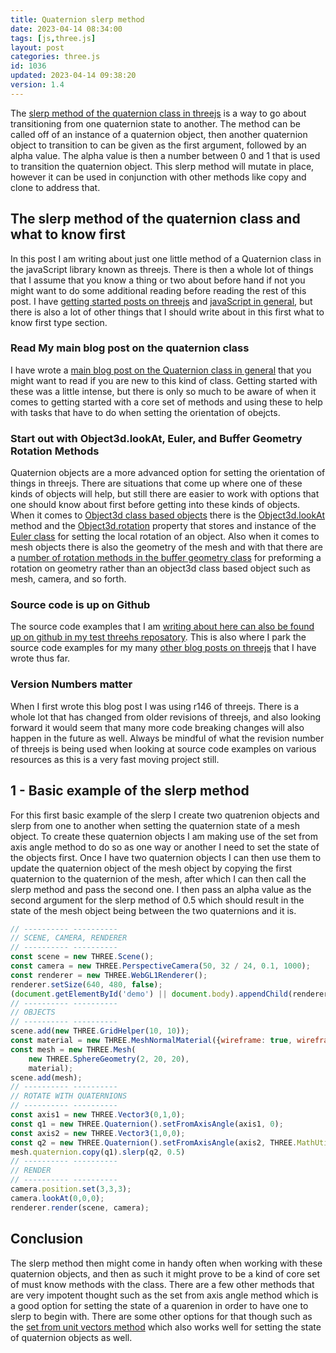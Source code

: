 ```yaml
---
title: Quaternion slerp method
date: 2023-04-14 08:34:00
tags: [js,three.js]
layout: post
categories: three.js
id: 1036
updated: 2023-04-14 09:38:20
version: 1.4
---
```


The [slerp method of the quaternion class in threejs](https://threejs.org/docs/#api/en/math/Quaternion.slerp) is a way to go about transitioning from one quaternion state to another. The method can be called off of an instance of a quaternion object, then another quaternion object to transition to can be given as the first argument, followed by an alpha value. The alpha value is then a number between 0 and 1 that is used to transition the quaternion object. This slerp method will mutate in place, however it can be used in conjunction with other methods like copy and clone to address that.

<!-- more -->

## The slerp method of the quaternion class and what to know first

In this post I am writing about just one little method of a Quaternion class in the javaScript library known as threejs. There is then a whole lot of things that I assume that you know a thing or two about before hand if not you might want to do some additional reading before reading the rest of this post. I have [getting started posts on threejs](/2018/04/04/threejs-getting-started/) and [javaScript in general](/2018/11/27/js-getting-started/), but there is also a lot of other things that I should write about in this first what to know first type section.

### Read My main blog post on the quaternion class

I have wrote a [main blog post on the Quaternion class in general](/2023/03/24/threejs-quaternion/) that you might want to read if you are new to this kind of class. Getting started with these was a little intense, but there is only so much to be aware of when it comes to getting started with a core set of methods and using these to help with tasks that have to do when setting the orientation of obejcts.

### Start out with Object3d.lookAt, Euler, and Buffer Geometry Rotation Methods

Quaternion objects are a more advanced option for setting the orientation of things in threejs. There are situations that come up where one of these kinds of objects will help, but still there are easier to work with options that one should know about first before getting into these kinds of objects. When it comes to [Object3d class based objects](/2018/04/23/threejs-object3d/) there is the [Object3d.lookAt](/2021/05/13/threejs-object3d-lookat/) method and the [Object3d.rotation](/2022/04/08/threejs-object3d-rotation/) property that stores and instance of the [Euler class](/2021/04/28/threejs-euler/) for setting the local rotation of an object. Also when it comes to mesh objects there is also the geometry of the mesh and with that there are a [number of rotation methods in the buffer geometry class](/2021/05/20/threejs-buffer-geometry-rotation/) for preforming a rotation on geometry rather than an object3d class based object such as mesh, camera, and so forth.

### Source code is up on Github

The source code examples that I am [writing about here can also be found up on github in my test threehs reposatory](https://github.com/dustinpfister/test_threejs/tree/master/views/forpost/threejs-quaternion-slerp). This is also where I park the source code examples for my many [other blog posts on threejs](/categories/three-js/) that I have wrote thus far.

### Version Numbers matter

When I first wrote this blog post I was using r146 of threejs. There is a whole lot that has changed from older revisions of threejs, and also looking forward it would seem that many more code breaking changes will also happen in the future as well. Always be mindful of what the revision number of threejs is being used when looking at source code examples on various resources as this is a very fast moving project still.

## 1 - Basic example of the slerp method

For this first basic example of the slerp I create two quatrenion objects and slerp from one to another when setting the quaternion state of a mesh object. To create these quaternion objects I am making use of the set from axis angle method to do so as one way or another I need to set the state of the objects first. Once I have two quaternion objects I can then use them to update the quaternion object of the mesh object by copying the first quaternion to the quaternion of the mesh, after which I can then call the slerp method and pass the second one. I then pass an alpha value as the second argument for the slerp method of 0.5 which should result in the state of the mesh object being between the two quaternions and it is.

```js
// ---------- ----------
// SCENE, CAMERA, RENDERER
// ---------- ----------
const scene = new THREE.Scene();
const camera = new THREE.PerspectiveCamera(50, 32 / 24, 0.1, 1000);
const renderer = new THREE.WebGL1Renderer();
renderer.setSize(640, 480, false);
(document.getElementById('demo') || document.body).appendChild(renderer.domElement);
// ---------- ----------
// OBJECTS
// ---------- ----------
scene.add(new THREE.GridHelper(10, 10));
const material = new THREE.MeshNormalMaterial({wireframe: true, wireframeLinewidth: 2 });
const mesh = new THREE.Mesh(
    new THREE.SphereGeometry(2, 20, 20),
    material);
scene.add(mesh);
// ---------- ----------
// ROTATE WITH QUATERNIONS
// ---------- ----------
const axis1 = new THREE.Vector3(0,1,0);
const q1 = new THREE.Quaternion().setFromAxisAngle(axis1, 0);
const axis2 = new THREE.Vector3(1,0,0);
const q2 = new THREE.Quaternion().setFromAxisAngle(axis2, THREE.MathUtils.degToRad(90) );
mesh.quaternion.copy(q1).slerp(q2, 0.5)
// ---------- ----------
// RENDER
// ---------- ----------
camera.position.set(3,3,3);
camera.lookAt(0,0,0);
renderer.render(scene, camera);
```

## Conclusion

The slerp method then might come in handy often when working with these quaternion objects, and then as such it might prove to be a kind of core set of must know methods with the class. There are a few other methods that are very impotent thought such as the set from axis angle method which is a good option for setting the state of a quarenion in order to have one to slerp to begin with. There are some other options for that though such as the [set from unit vectors method](/2023/04/07/threejs-quaternion-setfromunitvectors/) which also works well for setting the state of quaternion objects as well.
